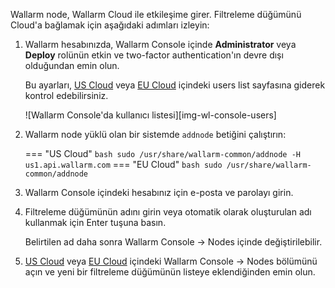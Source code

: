 Wallarm node, Wallarm Cloud ile etkileşime girer. Filtreleme düğümünü Cloud'a bağlamak için aşağıdaki adımları izleyin:

1. Wallarm hesabınızda, Wallarm Console içinde **Administrator** veya **Deploy** rolünün etkin ve two-factor authentication'ın devre dışı olduğundan emin olun.
     
    Bu ayarları, [US Cloud](https://us1.my.wallarm.com/settings/users) veya [EU Cloud](https://my.wallarm.com/settings/users) içindeki users list sayfasına giderek kontrol edebilirsiniz.

    ![Wallarm Console'da kullanıcı listesi][img-wl-console-users]

2.  Wallarm node yüklü olan bir sistemde `addnode` betiğini çalıştırın:
    
    === "US Cloud"
        ``` bash
        sudo /usr/share/wallarm-common/addnode -H us1.api.wallarm.com
        ```
    === "EU Cloud"
        ``` bash
        sudo /usr/share/wallarm-common/addnode
        ```
3. Wallarm Console içindeki hesabınız için e-posta ve parolayı girin.
4. Filtreleme düğümünün adını girin veya otomatik olarak oluşturulan adı kullanmak için Enter tuşuna basın.

    Belirtilen ad daha sonra Wallarm Console → Nodes içinde değiştirilebilir.
5. [US Cloud](https://us1.my.wallarm.com/nodes) veya [EU Cloud](https://my.wallarm.com/nodes) içindeki Wallarm Console → Nodes bölümünü açın ve yeni bir filtreleme düğümünün listeye eklendiğinden emin olun.